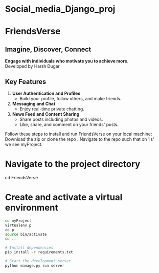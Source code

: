 # Social_media_Django_proj
# FriendsVerse

## Imagine, Discover, Connect

**Engage with individuals who motivate you to achieve more.**  
Developed by Harsh Dugar

## Key Features

1. **User Authentication and Profiles**
   - Build your profile, follow others, and make friends.
2. **Messaging and Chat**
   - Enjoy real-time private chatting.
3. **News Feed and Content Sharing**
   - Share posts including photos and videos.
   - Like, share, and comment on your friends' posts.
     
Follow these steps to install and run FriendsVerse on your local machine:
Download the zip or clone the repo .
Navigate to the repo  such that on 'ls' we see myProject.
# Navigate to the project directory
cd FriendsVerse

# Create and activate a virtual environment
```bash
cd myProject
virtualenv p
cd p
source bin/activate
cd ..

# Install dependencies
pip install -r requirements.txt

# Start the development server
python manage.py run server
```

